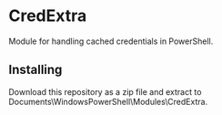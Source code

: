 # CredExtra
Module for handling cached credentials in PowerShell.

## Installing
Download this repository as a zip file and extract to Documents\WindowsPowerShell\Modules\CredExtra.
